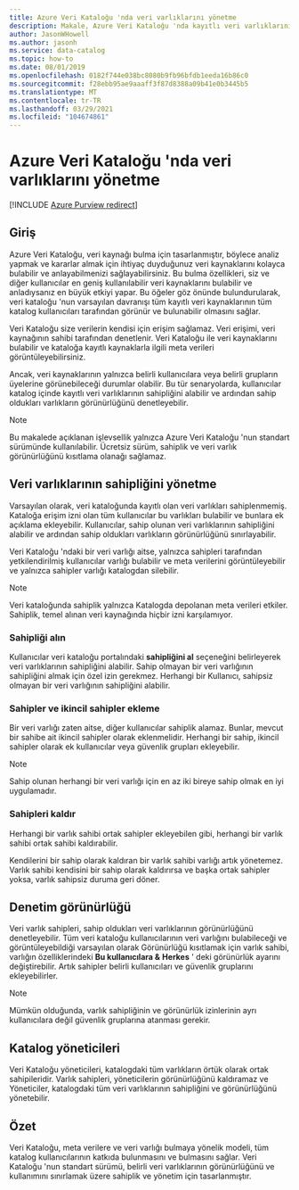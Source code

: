 ```yaml
---
title: Azure Veri Kataloğu 'nda veri varlıklarını yönetme
description: Makale, Azure Veri Kataloğu 'nda kayıtlı veri varlıklarının görünürlüğünü ve sahipliğini denetlemeyi vurgular.
author: JasonWHowell
ms.author: jasonh
ms.service: data-catalog
ms.topic: how-to
ms.date: 08/01/2019
ms.openlocfilehash: 0182f744e038bc8080b9fb96bfdb1eeda16b86c0
ms.sourcegitcommit: f28ebb95ae9aaaff3f87d8388a09b41e0b3445b5
ms.translationtype: MT
ms.contentlocale: tr-TR
ms.lasthandoff: 03/29/2021
ms.locfileid: "104674861"
---
```

# <a name="manage-data-assets-in-azure-data-catalog"></a>Azure Veri Kataloğu 'nda veri varlıklarını yönetme

[!INCLUDE [Azure Purview redirect](../../includes/data-catalog-use-purview.md)]

## <a name="introduction"></a>Giriş
Azure Veri Kataloğu, veri kaynağı bulma için tasarlanmıştır, böylece analiz yapmak ve kararlar almak için ihtiyaç duyduğunuz veri kaynaklarını kolayca bulabilir ve anlayabilmenizi sağlayabilirsiniz. Bu bulma özellikleri, siz ve diğer kullanıcılar en geniş kullanılabilir veri kaynaklarını bulabilir ve anladıysanız en büyük etkiyi yapar. Bu öğeler göz önünde bulundurularak, veri kataloğu 'nun varsayılan davranışı tüm kayıtlı veri kaynaklarının tüm katalog kullanıcıları tarafından görünür ve bulunabilir olmasını sağlar.

Veri Kataloğu size verilerin kendisi için erişim sağlamaz. Veri erişimi, veri kaynağının sahibi tarafından denetlenir. Veri Kataloğu ile veri kaynaklarını bulabilir ve kataloğa kayıtlı kaynaklarla ilgili meta verileri görüntüleyebilirsiniz.

Ancak, veri kaynaklarının yalnızca belirli kullanıcılara veya belirli grupların üyelerine görünebileceği durumlar olabilir. Bu tür senaryolarda, kullanıcılar katalog içinde kayıtlı veri varlıklarının sahipliğini alabilir ve ardından sahip oldukları varlıkların görünürlüğünü denetleyebilir.

> [!NOTE]
> Bu makalede açıklanan işlevsellik yalnızca Azure Veri Kataloğu 'nun standart sürümünde kullanılabilir. Ücretsiz sürüm, sahiplik ve veri varlık görünürlüğünü kısıtlama olanağı sağlamaz.
>
>

## <a name="manage-ownership-of-data-assets"></a>Veri varlıklarının sahipliğini yönetme
Varsayılan olarak, veri kataloğunda kayıtlı olan veri varlıkları sahiplenmemiş. Kataloğa erişim izni olan tüm kullanıcılar bu varlıkları bulabilir ve bunlara ek açıklama ekleyebilir. Kullanıcılar, sahip olunan veri varlıklarının sahipliğini alabilir ve ardından sahip oldukları varlıkların görünürlüğünü sınırlayabilir.

Veri Kataloğu 'ndaki bir veri varlığı aitse, yalnızca sahipleri tarafından yetkilendirilmiş kullanıcılar varlığı bulabilir ve meta verilerini görüntüleyebilir ve yalnızca sahipler varlığı katalogdan silebilir.

> [!NOTE]
> Veri kataloğunda sahiplik yalnızca Katalogda depolanan meta verileri etkiler. Sahiplik, temel alınan veri kaynağında hiçbir izni karşılamıyor.
>
>

### <a name="take-ownership"></a>Sahipliği alın
Kullanıcılar veri kataloğu portalındaki **sahipliğini al** seçeneğini belirleyerek veri varlıklarının sahipliğini alabilir. Sahip olmayan bir veri varlığının sahipliğini almak için özel izin gerekmez. Herhangi bir Kullanıcı, sahipsiz olmayan bir veri varlığının sahipliğini alabilir.

### <a name="add-owners-and-co-owners"></a>Sahipler ve ikincil sahipler ekleme
Bir veri varlığı zaten aitse, diğer kullanıcılar sahiplik alamaz. Bunlar, mevcut bir sahibe ait ikincil sahipler olarak eklenmelidir. Herhangi bir sahip, ikincil sahipler olarak ek kullanıcılar veya güvenlik grupları ekleyebilir.

> [!NOTE]
> Sahip olunan herhangi bir veri varlığı için en az iki bireye sahip olmak en iyi uygulamadır.
>
>

### <a name="remove-owners"></a>Sahipleri kaldır
Herhangi bir varlık sahibi ortak sahipler ekleyebilen gibi, herhangi bir varlık sahibi ortak sahibi kaldırabilir.

Kendilerini bir sahip olarak kaldıran bir varlık sahibi varlığı artık yönetemez. Varlık sahibi kendisini bir sahip olarak kaldırırsa ve başka ortak sahipler yoksa, varlık sahipsiz duruma geri döner.

## <a name="control-visibility"></a>Denetim görünürlüğü
Veri varlık sahipleri, sahip oldukları veri varlıklarının görünürlüğünü denetleyebilir. Tüm veri kataloğu kullanıcılarının veri varlığını bulabileceği ve görüntüleyebildiği varsayılan olarak Görünürlüğü kısıtlamak için varlık sahibi, varlığın özelliklerindeki **Bu kullanıcılara &** **Herkes** ' deki görünürlük ayarını değiştirebilir. Artık sahipler belirli kullanıcıları ve güvenlik gruplarını ekleyebilirler.

> [!NOTE]
> Mümkün olduğunda, varlık sahipliğinin ve görünürlük izinlerinin ayrı kullanıcılara değil güvenlik gruplarına atanması gerekir.
>
>

## <a name="catalog-administrators"></a>Katalog yöneticileri
Veri Kataloğu yöneticileri, katalogdaki tüm varlıkların örtük olarak ortak sahipileridir. Varlık sahipleri, yöneticilerin görünürlüğünü kaldıramaz ve Yöneticiler, katalogdaki tüm veri varlıklarının sahipliğini ve görünürlüğünü yönetebilir.

## <a name="summary"></a>Özet
Veri Kataloğu, meta verilere ve veri varlığı bulmaya yönelik modeli, tüm katalog kullanıcılarının katkıda bulunmasını ve bulmasını sağlar. Veri Kataloğu 'nun standart sürümü, belirli veri varlıklarının görünürlüğünü ve kullanımını sınırlamak üzere sahiplik ve yönetim için tasarlanmıştır.
